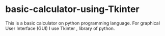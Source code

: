 # basic-calculator-using-Tkinter

This is a basic calculator on python programming language.
For graphical User Interface (GUI) I use Tkinter , library of python.

